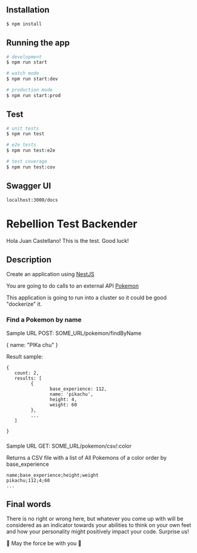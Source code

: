 ## Installation

```bash
$ npm install
```

## Running the app

```bash
# development
$ npm run start

# watch mode
$ npm run start:dev

# production mode
$ npm run start:prod
```

## Test

```bash
# unit tests
$ npm run test

# e2e tests
$ npm run test:e2e

# test coverage
$ npm run test:cov
```
## Swagger UI
```
localhost:3000/docs
```

# Rebellion Test Backender

Hola Juan Castellano! This is the test. Good luck!

## Description

Create an application using [NestJS](https://docs.nestjs.com/)

You are going to do calls to an external API [Pokemon](https://pokeapi.co/api/v2/)

This application is going to run into a cluster so it could be good "dockerize" it.

### Find a Pokemon by name

Sample URL POST: SOME_URL/pokemon/findByName

{
        name: "PIKa chu"
}


Result sample:


```
{
   count: 2,
   results: [
         {
                base_experience: 112,
                name: 'pikachu',
                height: 4,
                weight: 60
         },
         ...
   ]

}

```

###

Sample URL GET: SOME_URL/pokemon/csv/:color

Returns a CSV file with a list of All Pokemons of a color order by base_experience

```
name;base_experience;height;weight
pikachu;112;4;60
...
```

## Final words

There is no right or wrong here, but whatever you come up with will be considered as an indicator towards your abilities to think on your own feet and how your personality might positively impact your code. Surprise us!

🤘 May the force be with you 🤘
